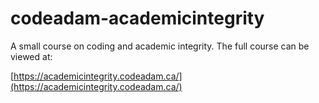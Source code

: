 # codeadam-academicintegrity
A small course on coding and academic integrity. The full course can be viewed at:

[https://academicintegrity.codeadam.ca/](https://academicintegrity.codeadam.ca/)


